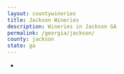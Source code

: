 ```yaml
---
layout: countywineries
title: Jackson Wineries
description: Wineries in Jackson GA
permalink: /georgia/jackson/
county: jackson
state: ga
---
```

-
